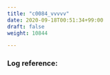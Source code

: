 ```yaml
---
title: "c0084_vvvvv"
date: 2020-09-18T00:51:34+99:00
draft: false
weight: 10844

---
```


### Log reference: <no value>

```
